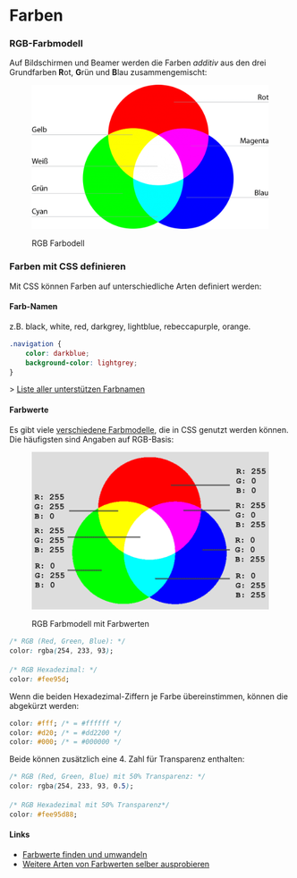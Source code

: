 # Farben

### RGB-Farbmodell

Auf Bildschirmen und Beamer werden die Farben _additiv_ aus den drei Grundfarben **R**ot, **G**rün und **B**lau zusammengemischt:&#x20;

<figure><img src="../../.gitbook/assets/rgb-farbmodell-1-1024x623.png" alt=""><figcaption><p>RGB Farbodell</p></figcaption></figure>

### Farben mit CSS definieren

Mit CSS können Farben auf unterschiedliche Arten definiert werden:&#x20;

#### Farb-Namen

z.B. black, white, red, darkgrey, lightblue, rebeccapurple, orange.&#x20;

```css
.navigation {
    color: darkblue;
    background-color: lightgrey;
}
```

\> [Liste aller unterstützen Farbnamen](https://www.w3schools.com/cssref/css\_colors.php)

#### Farbwerte

Es gibt viele [verschiedene Farbmodelle](https://developer.mozilla.org/en-US/docs/Web/CSS/color\_value), die in CSS genutzt werden können. Die häufigsten sind Angaben auf RGB-Basis:&#x20;

<figure><img src="../../.gitbook/assets/rgb-farbmodell.png" alt=""><figcaption><p>RGB Farbmodell mit Farbwerten</p></figcaption></figure>

```css
/* RGB (Red, Green, Blue): */
color: rgba(254, 233, 93);

/* RGB Hexadezimal: */
color: #fee95d;
```

Wenn die beiden Hexadezimal-Ziffern je Farbe übereinstimmen, können die abgekürzt werden:&#x20;

```css
color: #fff; /* = #ffffff */
color: #d20; /* = #dd2200 */
color: #000; /* = #000000 */
```

Beide können zusätzlich eine 4. Zahl für Transparenz enthalten:&#x20;

```css
/* RGB (Red, Green, Blue) mit 50% Transparenz: */
color: rgba(254, 233, 93, 0.5);

/* RGB Hexadezimal mit 50% Transparenz*/
color: #fee95d88;
```

#### Links

* [Farbwerte finden und umwandeln](https://www.hexcolortool.com/)
* [Weitere Arten von Farbwerten selber ausprobieren](https://developer.mozilla.org/en-US/docs/Web/CSS/color)
